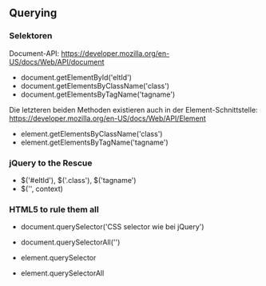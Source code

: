 ## Querying

### Selektoren

Document-API: https://developer.mozilla.org/en-US/docs/Web/API/document

* document.getElementById('eltId')
* document.getElementsByClassName('class')
* document.getElementsByTagName('tagname')

Die letzteren beiden Methoden existieren auch in der Element-Schnittstelle:
https://developer.mozilla.org/en-US/docs/Web/API/Element

* element.getElementsByClassName('class')
* element.getElementsByTagName('tagname')

### jQuery to the Rescue

* $('#eltId'), $('.class'), $('tagname')
* $('', context)

### HTML5 to rule them all

* document.querySelector('CSS selector wie bei jQuery')
* document.querySelectorAll('')

* element.querySelector
* element.querySelectorAll
